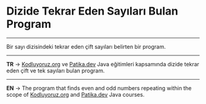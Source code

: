 # Dizide Tekrar Eden Sayıları Bulan Program
***
Bir sayı dizisindeki tekrar eden çift sayıları belirten bir program.
***
**TR** -> [Kodluyoruz.org](https://www.kodluyoruz.org/) ve [Patika.dev](https://www.patika.dev/tr) Java eğitimleri kapsamında dizide tekrar eden çift ve tek sayıları bulan program.
***
**EN** -> The program that finds even and odd numbers repeating within the scope of [Kodluyoruz.org](https://www.kodluyoruz.org/) and [Patika.dev](https://www.patika.dev/tr) Java courses.